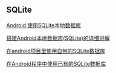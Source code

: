## SQLite

[Android 使用SQLite本地数据库](https://www.cnblogs.com/gisoracle/p/5212663.html)

[搭建Android本地数据库(SQLite)的详细讲解](https://blog.csdn.net/qq_36903042/article/details/79772268)  

[在android项目里使用自带的SQLite数据库](https://blog.csdn.net/lsh869/article/details/51536985)  

[在Android程序中使用已有的SQLite数据库](https://blog.csdn.net/naturebe/article/details/40718521)  




